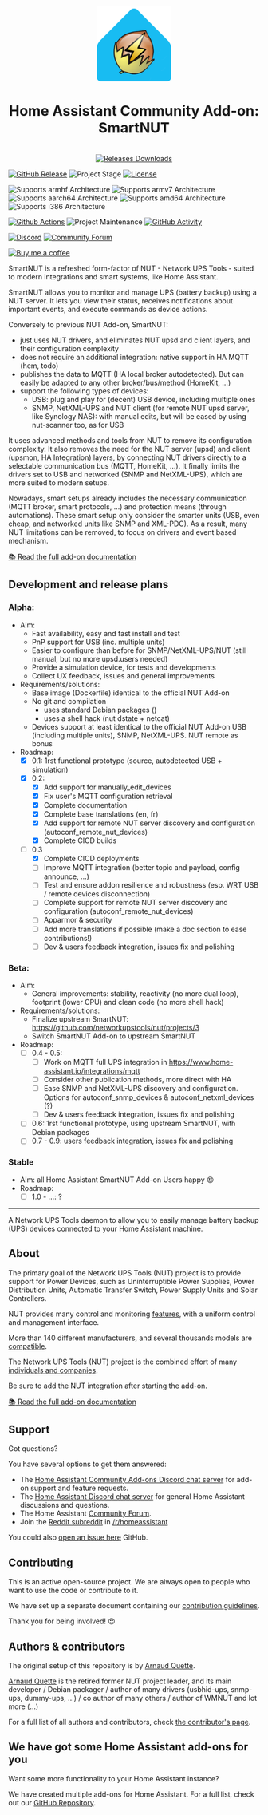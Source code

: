 <div align="center">
    <a href="https://github.com/aquette/addon-smartnut">
        <img width="150" height="150" src="smartnut/logo.png">
    </a>
    <br>
    <h1>Home Assistant Community Add-on: SmartNUT</h1>
    <br>
	  <a target="_blank" href="https://github.com/aquette/addon-smartnut/releases">
		  <img src="https://img.shields.io/github/downloads/aquette/addon-smartnut/total.svg" alt="Releases Downloads">
	  </a>
</div>

[![GitHub Release][releases-shield]][releases]
![Project Stage][project-stage-shield]
[![License][license-shield]](LICENSE.md)

![Supports armhf Architecture][armhf-shield]
![Supports armv7 Architecture][armv7-shield]
![Supports aarch64 Architecture][aarch64-shield]
![Supports amd64 Architecture][amd64-shield]
![Supports i386 Architecture][i386-shield]

[![Github Actions][github-actions-shield]][github-actions]
![Project Maintenance][maintenance-shield]
[![GitHub Activity][commits-shield]][commits]

[![Discord][discord-shield]][discord]
[![Community Forum][forum-shield]][forum]

[![Buy me a coffee][buymeacoffee-shield]][buymeacoffee]

SmartNUT is a refreshed form-factor of NUT - Network UPS Tools - suited to modern integrations and smart systems, like Home Assistant.

SmartNUT allows you to monitor and manage UPS (battery backup) using a NUT server.
It lets you view their status, receives notifications about important events, and execute commands as device actions.

Conversely to previous NUT Add-on, SmartNUT:

- just uses NUT drivers, and eliminates NUT upsd and client layers, and their configuration complexity
- does not require an additional integration: native support in HA MQTT (hem, todo)
- publishes the data to MQTT (HA local broker autodetected).
  But can easily be adapted to any other broker/bus/method (HomeKit, ...)
- support the following types of devices:
  - USB: plug and play for (decent) USB device, including multiple ones
  - SNMP, NetXML-UPS and NUT client (for remote NUT upsd server, like Synology NAS):
    with manual edits, but will be eased by using nut-scanner too, as for USB

It uses advanced methods and tools from NUT to remove its configuration complexity.
It also removes the need for the NUT server (upsd) and client (upsmon, HA Integration) layers, by connecting NUT drivers directly to a selectable communication bus (MQTT, HomeKit, ...). It finally limits the drivers set to USB and networked (SNMP and NetXML-UPS), which are more suited to modern setups.

Nowadays, smart setups already includes the necessary communication (MQTT broker, smart protocols, ...) and protection means (through automations).
These smart setup only consider the smarter units (USB, even cheap, and networked units like SNMP and XML-PDC).
As a result, many NUT limitations can be removed, to focus on drivers and event based mechanism.

[:books: Read the full add-on documentation][docs]

## Development and release plans

### Alpha:

- Aim:
  - Fast availability, easy and fast install and test
  - PnP support for USB (inc. multiple units)
  - Easier to configure than before for SNMP/NetXML-UPS/NUT (still manual, but no more upsd.users needed)
  - Provide a simulation device, for tests and developments
  - Collect UX feedback, issues and general improvements
- Requirements/solutions:
  - Base image (Dockerfile) identical to the official NUT Add-on
  - No git and compilation
    - uses standard Debian packages ()
    - uses a shell hack (nut dstate + netcat)
  - Devices support at least identical to the official NUT Add-on
    USB (including multiple units), SNMP, NetXML-UPS. NUT remote as bonus
- Roadmap:
  - [x] 0.1: 1rst functional prototype (source, autodetected USB + simulation)
  - [x] 0.2:
    - [x] Add support for manually_edit_devices
    - [x] Fix user's MQTT configuration retrieval
    - [x] Complete documentation
    - [x] Complete base translations (en, fr)
    - [x] Add support for remote NUT server discovery and configuration (autoconf_remote_nut_devices)
    - [x] Complete CICD builds
  - [ ] 0.3
    - [x] Complete CICD deployments
    - [ ] Improve MQTT integration (better topic and payload, config announce, ...)
    - [ ] Test and ensure addon resilience and robustness (esp. WRT USB / remote devices disconnection)
    - [ ] Complete support for remote NUT server discovery and configuration (autoconf_remote_nut_devices)
    - [ ] Apparmor & security
    - [ ] Add more translations if possible (make a doc section to ease contributions!)
    - [ ] Dev & users feedback integration, issues fix and polishing

### Beta:

- Aim:
  - General improvements: stability, reactivity (no more dual loop), footprint (lower CPU) and clean code (no more shell hack)
- Requirements/solutions:
  - Finalize upstream SmartNUT: https://github.com/networkupstools/nut/projects/3
  - Switch SmartNUT Add-on to upstream SmartNUT
- Roadmap:
  - [ ] 0.4 - 0.5:
    - [ ] Work on MQTT full UPS integration in https://www.home-assistant.io/integrations/mqtt
    - [ ] Consider other publication methods, more direct with HA
    - [ ] Ease SNMP and NetXML-UPS discovery and configuration.
          Options for autoconf_snmp_devices & autoconf_netxml_devices (?)
    - [ ] Dev & users feedback integration, issues fix and polishing
  - [ ] 0.6: 1rst functional prototype, using upstream SmartNUT, with Debian packages
  - [ ] 0.7 - 0.9: users feedback integration, issues fix and polishing

### Stable

- Aim: all Home Assistant SmartNUT Add-on Users happy :heart_eyes:
- Roadmap:
  - [ ] 1.0 - ...: ?

---

A Network UPS Tools daemon to allow you to easily manage battery backup (UPS)
devices connected to your Home Assistant machine.

<!--
Example doc: https://github.com/zigbee2mqtt/hassio-zigbee2mqtt
-->

## About

The primary goal of the Network UPS Tools (NUT) project is to provide support
for Power Devices, such as Uninterruptible Power Supplies, Power Distribution
Units, Automatic Transfer Switch, Power Supply Units and Solar Controllers.

NUT provides many control and monitoring [features][nut-features], with a
uniform control and management interface.

More than 140 different manufacturers, and several thousands models
are [compatible][nut-compatible].

The Network UPS Tools (NUT) project is the combined effort of
many [individuals and companies][nut-acknowledgements].

Be sure to add the NUT integration after starting the add-on.

[:books: Read the full add-on documentation][docs]

## Support

Got questions?

You have several options to get them answered:

- The [Home Assistant Community Add-ons Discord chat server][discord] for add-on
  support and feature requests.
- The [Home Assistant Discord chat server][discord-ha] for general Home
  Assistant discussions and questions.
- The Home Assistant [Community Forum][forum].
- Join the [Reddit subreddit][reddit] in [/r/homeassistant][reddit]

You could also [open an issue here][issue] GitHub.

## Contributing

This is an active open-source project. We are always open to people who want to
use the code or contribute to it.

We have set up a separate document containing our
[contribution guidelines](.github/CONTRIBUTING.md).

Thank you for being involved! :heart_eyes:

## Authors & contributors

The original setup of this repository is by [Arnaud Quette][aquette].

[Arnaud Quette][aquette] is the retired former NUT project leader, and its main developer / Debian packager / author of many drivers (usbhid-ups, snmp-ups, dummy-ups, ...) / co author of many others / author of WMNUT and lot more (...)

For a full list of all authors and contributors,
check [the contributor's page][contributors].

## We have got some Home Assistant add-ons for you

Want some more functionality to your Home Assistant instance?

We have created multiple add-ons for Home Assistant. For a full list, check out
our [GitHub Repository][repository].

[aarch64-shield]: https://img.shields.io/badge/aarch64-yes-green.svg
[amd64-shield]: https://img.shields.io/badge/amd64-yes-green.svg
[armhf-shield]: https://img.shields.io/badge/armhf-no-red.svg
[armv7-shield]: https://img.shields.io/badge/armv7-yes-green.svg
[buymeacoffee-shield]: https://www.buymeacoffee.com/assets/img/guidelines/download-assets-sm-2.svg
[buymeacoffee]: https://www.buymeacoffee.com/arnaudqueto
[commits-shield]: https://img.shields.io/github/commit-activity/y/aquette/addon-smartnut.svg
[commits]: https://github.com/aquette/addon-smartnut/commits/main
[contributors]: https://github.com/aquette/addon-smartnut/graphs/contributors
[aquette]: https://github.com/aquette
[discord-ha]: https://discord.gg/c5DvZ4e
[discord-shield]: https://img.shields.io/discord/478094546522079232.svg
[discord]: https://discord.me/hassioaddons
[docs]: https://github.com/aquette/addon-smartnut/blob/main/smartnut/DOCS.md
[forum-shield]: https://img.shields.io/badge/community-forum-brightgreen.svg
[forum]: https://community.home-assistant.io/
[github-actions-shield]: https://github.com/aquette/addon-smartnut/workflows/CI/badge.svg
[github-actions]: https://github.com/aquette/addon-smartnut/actions
[i386-shield]: https://img.shields.io/badge/i386-no-red.svg
[issue]: https://github.com/aquette/addon-smartnut/issues
[license-shield]: https://img.shields.io/github/license/aquette/addon-smartnut.svg
[maintenance-shield]: https://img.shields.io/maintenance/yes/2023.svg
[nut-acknowledgements]: https://networkupstools.org/acknowledgements.html
[nut-compatible]: https://networkupstools.org/stable-hcl.html
[nut-features]: https://networkupstools.org/features.html
[nut-ha-docs]: https://www.home-assistant.io/integrations/smartnut/
[project-stage-shield]: https://img.shields.io/badge/project%20stage-alpha-yellow.svg
[reddit]: https://reddit.com/r/homeassistant
[releases-shield]: https://img.shields.io/github/release/aquette/addon-smartnut.svg
[releases]: https://github.com/aquette/addon-smartnut/releases
[repository]: https://github.com/hassio-addons/repository
